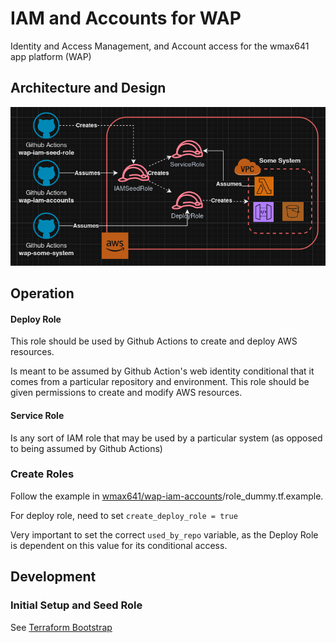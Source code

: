 # IAM and Accounts for WAP
Identity and Access Management, and Account access for the wmax641 app platform (WAP)

## Architecture and Design
![IAM Architecture](../img/iam_architecture.png)

## Operation

#### Deploy Role
This role should be used by Github Actions to create and deploy AWS resources.

Is meant to be assumed by Github Action's web identity conditional that it comes from a particular repository and environment. This role should be given permissions to create and modify AWS resources.

#### Service Role
Is any sort of IAM role that may be used by a particular system (as opposed to being assumed by Github Actions)

### Create Roles

Follow the example in [wmax641/wap-iam-accounts](https://github.com/wmax641/wap-iam-accounts)/role_dummy.tf.example.

For deploy role, need to set `create_deploy_role = true`

Very important to set the correct `used_by_repo` variable, as the Deploy Role is dependent on this value for its conditional access.

## Development
### Initial Setup and Seed Role
See [Terraform Bootstrap](./tf_bootstrap.md)
